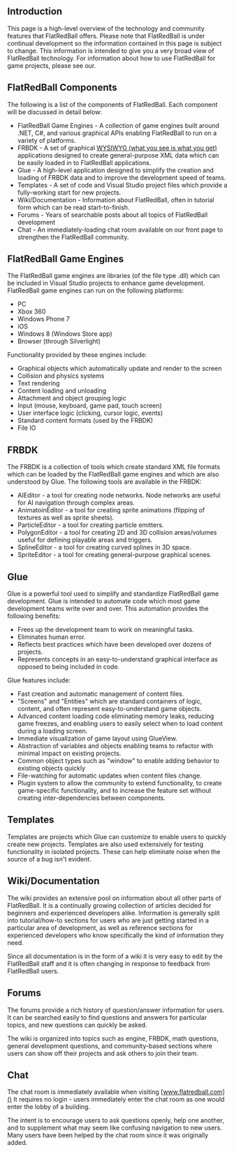 ## Introduction

This page is a high-level overview of the technology and community features that FlatRedBall offers. Please note that FlatRedBall is under continual development so the information contained in this page is subject to change. This information is intended to give you a very broad view of FlatRedBall technology. For information about how to use FlatRedBall for game projects, please see our.

## FlatRedBall Components

The following is a list of the components of FlatRedBall. Each component will be discussed in detail below:

-   FlatRedBall Game Engines - A collection of game engines built around .NET, C#, and various graphical APIs enabling FlatRedBall to run on a variety of platforms.
-   FRBDK - A set of graphical [WYSIWYG (what you see is what you get)](http://en.wikipedia.org/wiki/WYSIWYG) applications designed to create general-purpose XML data which can be easily loaded in to FlatRedBall applications.
-   Glue - A high-level application designed to simplify the creation and loading of FRBDK data and to improve the development speed of teams.
-   Templates - A set of code and Visual Studio project files which provide a fully-working start for new projects.
-   Wiki/Documentation - Information about FlatRedBall, often in tutorial form which can be read start-to-finish.
-   Forums - Years of searchable posts about all topics of FlatRedBall development
-   Chat - An immediately-loading chat room available on our front page to strengthen the FlatRedBall community.

## FlatRedBall Game Engines

The FlatRedBall game engines are libraries (of the file type .dll) which can be included in Visual Studio projects to enhance game development. FlatRedBall game engines can run on the following platforms:

-   PC
-   Xbox 360
-   Windows Phone 7
-   iOS
-   Windows 8 (Windows Store app)
-   Browser (through Silverlight)

Functionality provided by these engines include:

-   Graphical objects which automatically update and render to the screen
-   Collision and physics systems
-   Text rendering
-   Content loading and unloading
-   Attachment and object grouping logic
-   Input (mouse, keyboard, game pad, touch screen)
-   User interface logic (clicking, cursor logic, events)
-   Standard content formats (used by the FRBDK)
-   File IO

## FRBDK

The FRBDK is a collection of tools which create standard XML file formats which can be loaded by the FlatRedBall game engines and which are also understood by Glue. The following tools are available in the FRBDK:

-   AIEditor - a tool for creating node networks. Node networks are useful for AI navigation through complex areas.
-   AnimatoinEditor - a tool for creating sprite animations (flipping of textures as well as sprite sheets).
-   ParticleEditor - a tool for creating particle emitters.
-   PolygonEditor - a tool for creating 2D and 3D collision areas/volumes useful for defining playable areas and triggers.
-   SplineEditor - a tool for creating curved splines in 3D space.
-   SpriteEditor - a tool for creating general-purpose graphical scenes.

## Glue

Glue is a powerful tool used to simplify and standardize FlatRedBall game development. Glue is intended to automate code which most game development teams write over and over. This automation provides the following benefits:

-   Frees up the development team to work on meaningful tasks.
-   Eliminates human error.
-   Reflects best practices which have been developed over dozens of projects.
-   Represents concepts in an easy-to-understand graphical interface as opposed to being included in code.

Glue features include:

-   Fast creation and automatic management of content files.
-   "Screens" and "Entities" which are standard containers of logic, content, and often represent easy-to-understand game objects.
-   Advanced content loading code eliminating memory leaks, reducing game freezes, and enabling users to easily select when to load content during a loading screen.
-   Immediate visualization of game layout using GlueView.
-   Abstraction of variables and objects enabling teams to refactor with minimal impact on existing projects.
-   Common object types such as "window" to enable adding behavior to existing objects quickly
-   File-watching for automatic updates when content files change.
-   Plugin system to allow the community to extend functionality, to create game-specific functionality, and to increase the feature set without creating inter-dependencies between components.

## Templates

Templates are projects which Glue can customize to enable users to quickly create new projects. Templates are also used extensively for testing functionality in isolated projects. These can help eliminate noise when the source of a bug isn't evident.

## Wiki/Documentation

The wiki provides an extensive pool on information about all other parts of FlatRedBall. It is a continually growing collection of articles decided for beginners and experienced developers alike. Information is generally split into tutorial/how-to sections for users who are just getting started in a particular area of development, as well as reference sections for experienced developers who know specifically the kind of information they need.

Since all documentation is in the form of a wiki it is very easy to edit by the FlatRedBall staff and it is often changing in response to feedback from FlatRedBall users.

## Forums

The forums provide a rich history of question/answer information for users. It can be searched easily to find questions and answers for particular topics, and new questions can quickly be asked.

The wiki is organized into topics such as engine, FRBDK, math questions, general development questions, and community-based sections where users can show off their projects and ask others to join their team.

## Chat

The chat room is immediately available when visiting [www.flatredball.com]() It requires no login - users immediately enter the chat room as one would enter the lobby of a building.

The intent is to encourage users to ask questions openly, help one another, and to supplement what may seem like confusing navigation to new users. Many users have been helped by the chat room since it was originally added.

